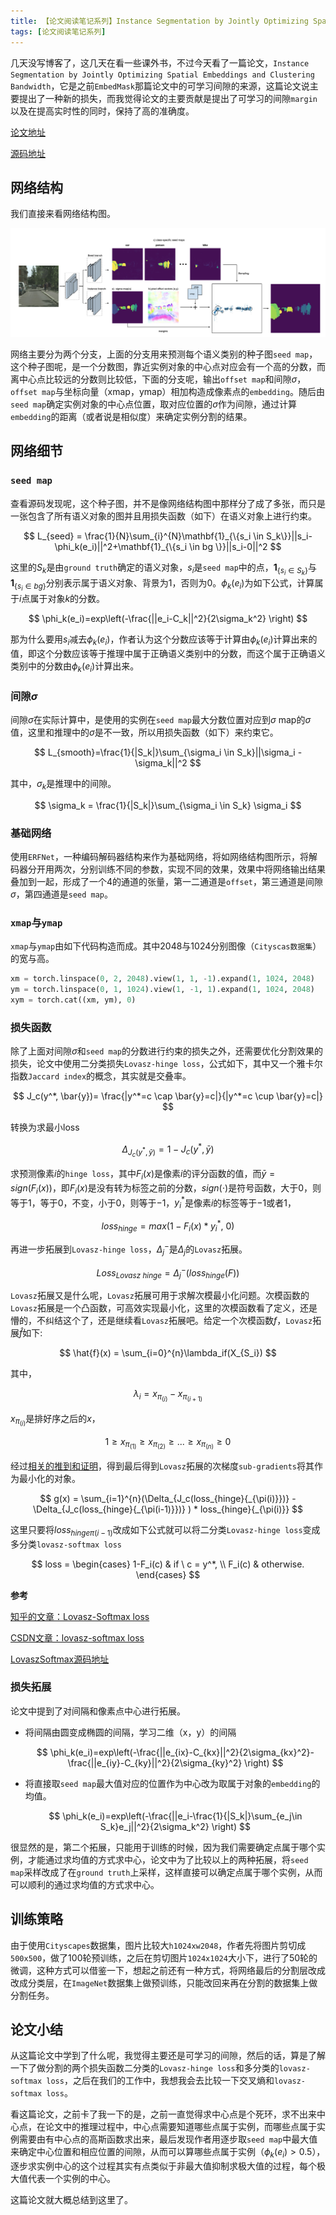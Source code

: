 ```yaml
---
title: 【论文阅读笔记系列】Instance Segmentation by Jointly Optimizing Spatial Embeddings and Clustering Bandwidth
tags: [论文阅读笔记系列]
---
```


几天没写博客了，这几天在看一些课外书，不过今天看了一篇论文，`Instance Segmentation by Jointly Optimizing Spatial Embeddings and Clustering Bandwidth`，它是之前`EmbedMask`那篇论文中的可学习间隙的来源，这篇论文说主要提出了一种新的损失，而我觉得论文的主要贡献是提出了可学习的间隙`margin`以及在提高实时性的同时，保持了高的准确度。

[论文地址](https://arxiv.org/abs/1906.11109)

[源码地址](https://github.com/davyneven/SpatialEmbeddings)

<!--more-->

## 网络结构

我们直接来看网络结构图。

![网络结构图](/assets/images/2020/20200628/network-architecture.png)

网络主要分为两个分支，上面的分支用来预测每个语义类别的种子图`seed map`，这个种子图呢，是一个分数图，靠近实例对象的中心点对应会有一个高的分数，而离中心点比较远的分数则比较低，下面的分支呢，输出`offset map`和间隙$\sigma$，`offset map`与坐标向量（xmap，ymap）相加构造成像素点的`embedding`。随后由`seed map`确定实例对象的中心点位置，取对应位置的$\sigma$作为间隙，通过计算`embedding`的距离（或者说是相似度）来确定实例分割的结果。

## 网络细节

### `seed map`

查看源码发现呢，这个种子图，并不是像网络结构图中那样分了成了多张，而只是一张包含了所有语义对象的图并且用损失函数（如下）在语义对象上进行约束。

$$
L_{seed} = \frac{1}{N}\sum_{i}^{N}\mathbf{1}_{\{s_i \in S_k\}}||s_i-\phi_k(e_i)||^2+\mathbf{1}_{\{s_i \in bg \}}||s_i-0||^2
$$

这里的$S_k$是由`ground truth`确定的语义对象，$s_i$是`seed map`中的点，$\mathbf{1}_{\{ s_i \in S_k\} }$与$\mathbf{1}_{\{ s_i \in bg \} }$分别表示属于语义对象、背景为1，否则为0。$\phi_k(e_i)$为如下公式，计算属于$i$点属于对象$k$的分数。

$$
\phi_k(e_i)=exp\left(-\frac{||e_i-C_k||^2}{2\sigma_k^2} \right)
$$

那为什么要用$s_i$减去$\phi_k(e_i)$，作者认为这个分数应该等于计算由$\phi_k(e_i)$计算出来的值，即这个分数应该等于推理中属于正确语义类别中的分数，而这个属于正确语义类别中的分数由$\phi_k(e_i)$计算出来。

### 间隙$\sigma$

间隙$\sigma$在实际计算中，是使用的实例在`seed map`最大分数位置对应到$\sigma$ map的$\sigma$值，这里和推理中的$\sigma$是不一致，所以用损失函数（如下）来约束它。

$$
L_{smooth}=\frac{1}{|S_k|}\sum_{\sigma_i \in S_k}||\sigma_i - \sigma_k||^2
$$

其中，$\sigma_k$是推理中的间隙。

$$
\sigma_k = \frac{1}{|S_k|}\sum_{\sigma_i \in S_k} \sigma_i
$$

### 基础网络

使用`ERFNet`，一种编码解码器结构来作为基础网络，将如网络结构图所示，将解码器分开用两次，分别训练不同的参数，实现不同的效果，效果中将网络输出结果叠加到一起，形成了一个4的通道的张量，第一二通道是`offset`，第三通道是间隙$\sigma$，第四通道是`seed map`。

### `xmap`与`ymap`

`xmap`与`ymap`由如下代码构造而成。其中2048与1024分别图像（`Cityscas数据集`）的宽与高。

```python
xm = torch.linspace(0, 2, 2048).view(1, 1, -1).expand(1, 1024, 2048)
ym = torch.linspace(0, 1, 1024).view(1, -1, 1).expand(1, 1024, 2048)
xym = torch.cat((xm, ym), 0)
```

### 损失函数

除了上面对间隙$\sigma$和`seed map`的分数进行约束的损失之外，还需要优化分割效果的损失，论文中使用二分类损失`Lovasz-hinge loss`，公式如下，其中又一个雅卡尔指数`Jaccard index`的概念，其实就是交叠率。

$$
J_c(y^*, \bar{y})= \frac{|y^*=c \cap \bar{y}=c|}{|y^*=c \cup \bar{y}=c|}
$$

转换为求最小loss

$$
\Delta_{J_c(y^*, \bar{y})} = 1 - J_c(y^*, \bar{y})
$$

求预测像素$i$的`hinge loss`，其中$F_i(x)$是像素$i$的评分函数的值，而$\bar{y}=sign(F_i(x))$，即$F_i(x)$是没有转为标签之前的分数，$sign(\cdot)$是符号函数，大于$0$，则等于$1$，等于$0$，不变，小于$0$，则等于$-1$，$y_i^*$是像素$i$的标签等于$-1$或者$1$，

$$
loss_{hinge} = max(1 - F_i(x)*y_i^*,\ 0)
$$

再进一步拓展到`Lovasz-hinge loss`，$\Delta_j^-$是$\Delta_j$的`Lovasz`拓展。

$$
Loss_{Lovasz\ hinge} = \Delta_j^-(loss_{hinge}(F))
$$

`Lovasz`拓展又是什么呢，`Lovasz`拓展可用于求解次模最小化问题。次模函数的`Lovasz`拓展是一个凸函数，可高效实现最小化，这里的次模函数看了定义，还是懵的，不纠结这个了，还是继续看`Lovasz`拓展吧。给定一个次模函数$f$，`Lovasz`拓展$\hat{f}$如下:

$$
\hat{f}(x) = \sum_{i=0}^{n}\lambda_if(X_{S_i})
$$

其中，

$$
\lambda_i = x_{\pi_{(i)}} - x_{\pi_{(i + 1)}}
$$

$x_{\pi_{(i)}}$是排好序之后的$x$，

$$1\ge x_{\pi_{(1)}} \ge x_{\pi_{(2)}} \ge ... \ge x_{\pi_{(n)}} \ge 0 $$

经过[相关的推到和证明](https://sudeepraja.github.io/Submodular/)，得到最后得到`Lovasz`拓展的次梯度`sub-gradients`将其作为最小化的对象。

$$
g(x) = \sum_{i=1}^{n}(\Delta_{J_c(loss_{hinge}{_{\pi(i)}})}  - \Delta_{J_c(loss_{hinge}{_{\pi(i-1)}})} ) * loss_{hinge}{_{\pi(i)}}
$$

这里只要将$loss_{hinge}{_{\pi(i-1)}}$改成如下公式就可以将二分类`Lovasz-hinge loss`变成多分类`lovasz-softmax loss`

$$
loss =
\begin{cases}
1-F_i(c)  & if \ c = y^*, \\
F_i(c) & otherwise.
\end{cases}
$$

**参考**

[知乎的文章：Lovasz-Softmax loss](https://zhuanlan.zhihu.com/p/41615416)

[CSDN文章：lovasz-softmax loss](https://blog.csdn.net/baidu_27643275/article/details/95487631)

[LovaszSoftmax源码地址](https://github.com/bermanmaxim/LovaszSoftmax)

### 损失拓展

论文中提到了对间隔和像素点中心进行拓展。

- 将间隔由圆变成椭圆的间隔，学习二维（x，y）的间隔

    $$
    \phi_k(e_i)=exp\left(-\frac{||e_{ix}-C_{kx}||^2}{2\sigma_{kx}^2}-\frac{||e_{iy}-C_{ky}||^2}{2\sigma_{ky}^2} \right)
    $$

- 将直接取`seed map`最大值对应的位置作为中心改为取属于对象的`embedding`的均值。

    $$
    \phi_k(e_i)=exp\left(-\frac{||e_i-\frac{1}{|S_k|}\sum_{e_j\in S_k}e_j||^2}{2\sigma_k^2} \right)
    $$

很显然的是，第二个拓展，只能用于训练的时候，因为我们需要确定点属于哪个实例，才能通过求均值的方式求中心，论文中为了比较以上的两种拓展，将`seed map`采样改成了在`ground truth`上采样，这样直接可以确定点属于哪个实例，从而可以顺利的通过求均值的方式求中心。

## 训练策略

由于使用`Cityscapes`数据集，图片比较大`h1024xw2048`，作者先将图片剪切成`500x500`，做了100轮预训练，之后在剪切图片`1024x1024`大小下，进行了50轮的微调，这种方式可以借鉴一下，想起之前还有一种方式，将网络最后的分割层改成改成分类层，在`ImageNet`数据集上做预训练，只能改回来再在分割的数据集上做分割任务。

## 论文小结

从这篇论文中学到了什么呢，我觉得主要还是可学习的间隙，然后的话，算是了解一下了做分割的两个损失函数二分类的`Lovasz-hinge loss`和多分类的`lovasz-softmax loss`，之后在我们的工作中，我想我会去比较一下交叉熵和`lovasz-softmax loss`。

看这篇论文，之前卡了我一下的是，之前一直觉得求中心点是个死环，求不出来中心点，在论文中的推理过程中，中心点需要知道哪些点属于实例，而哪些点属于实例需要由有中心点的高斯函数求出来，最后发现作者用逐步取`seed map`中最大值来确定中心位置和相应位置的间隙，从而可以算哪些点属于实例（$\phi_k(e_i) > 0.5$），逐步求实例中心的这个过程其实有点类似于非最大值抑制求极大值的过程，每个极大值代表一个实例的中心。

这篇论文就大概总结到这里了。
